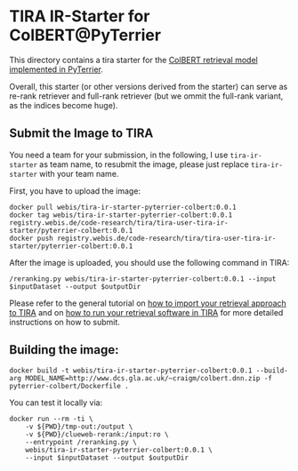 # TIRA IR-Starter for ColBERT@PyTerrier

This directory contains a tira starter for the [ColBERT retrieval model implemented in PyTerrier](https://github.com/terrierteam/pyterrier_colbert).

Overall, this starter (or other versions derived from the starter) can serve as re-rank retriever and full-rank retriever (but we ommit the full-rank variant, as the indices become huge).

## Submit the Image to TIRA

You need a team for your submission, in the following, I use `tira-ir-starter` as team name, to resubmit the image, please just replace `tira-ir-starter` with your team name.

First, you have to upload the image:

```
docker pull webis/tira-ir-starter-pyterrier-colbert:0.0.1
docker tag webis/tira-ir-starter-pyterrier-colbert:0.0.1 registry.webis.de/code-research/tira/tira-user-tira-ir-starter/pyterrier-colbert:0.0.1
docker push registry.webis.de/code-research/tira/tira-user-tira-ir-starter/pyterrier-colbert:0.0.1
```

After the image is uploaded, you should use the following command in TIRA:

``` 
/reranking.py webis/tira-ir-starter-pyterrier-colbert:0.0.1 --input $inputDataset --output $outputDir
```

Please refer to the general tutorial on [how to import your retrieval approach to TIRA](https://github.com/tira-io/ir-experiment-platform/tree/main/tira-ir-starters#adding-your-retrieval-software) and on [how to run your retrieval software in TIRA](https://github.com/tira-io/ir-experiment-platform/tree/main/tira-ir-starters#running-your-retrieval-software) for more detailed instructions on how to submit.



## Building the image:

```
docker build -t webis/tira-ir-starter-pyterrier-colbert:0.0.1 --build-arg MODEL_NAME=http://www.dcs.gla.ac.uk/~craigm/colbert.dnn.zip -f pyterrier-colbert/Dockerfile .
```

You can test it locally via:
```
docker run --rm -ti \
	-v ${PWD}/tmp-out:/output \
	-v ${PWD}/clueweb-rerank:/input:ro \
	--entrypoint /reranking.py \
	webis/tira-ir-starter-pyterrier-colbert:0.0.1 \
	--input $inputDataset --output $outputDir
```
